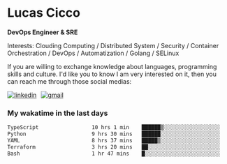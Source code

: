 # Lucas Cicco

**DevOps Engineer & SRE**

Interests: Clouding Computing / Distributed System / Security / Container Orchestration / DevOps / Automatization / Golang / SELinux

If you are willing to exchange knowledge about languages, programming skills and culture. I'd like you to know I am very interested on it, then you can reach me through those social medias:

<div style="display: flex; align-items: center; gap: 10px;">
  <a href="https://www.linkedin.com/in/lucas-vitor-de-cicco" target="_blank">
    <img
      src="https://img.shields.io/badge/-LinkedIn-%230077B5?style=for-the-badge&logo=linkedin&logoColor=white"
      alt="linkedin"
      target="_blank" 
    />
  </a>
  <a href="mailto:lucasvitorx1@gmail.com">
      <img
        src="https://img.shields.io/badge/-Gmail-%23333?style=for-the-badge&logo=gmail&logoColor=white"
        alt="gmail"
        target="_blank"
      />
  </a>
</div>

### My wakatime in the last days

<!--START_SECTION:waka-->

```txt
TypeScript                 10 hrs 1 min    ██████▒░░░░░░░░░░░░░░░░░░   25.49 %
Python                     9 hrs 30 mins   ██████░░░░░░░░░░░░░░░░░░░   24.18 %
YAML                       8 hrs 37 mins   █████▒░░░░░░░░░░░░░░░░░░░   21.92 %
Terraform                  3 hrs 20 mins   ██░░░░░░░░░░░░░░░░░░░░░░░   08.50 %
Bash                       1 hr 47 mins    █░░░░░░░░░░░░░░░░░░░░░░░░   04.54 %
```

<!--END_SECTION:waka-->
